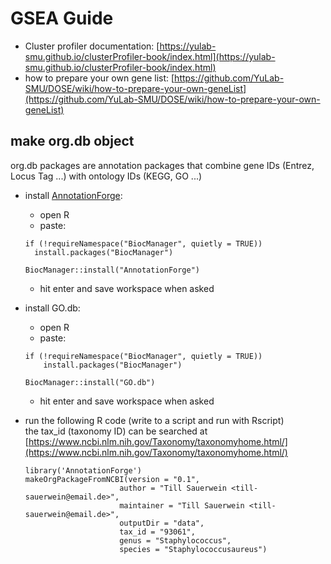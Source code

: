 # GSEA Guide
- Cluster profiler documentation:  [https://yulab-smu.github.io/clusterProfiler-book/index.html](https://yulab-smu.github.io/clusterProfiler-book/index.html)
- how to prepare your own gene list: [https://github.com/YuLab-SMU/DOSE/wiki/how-to-prepare-your-own-geneList](https://github.com/YuLab-SMU/DOSE/wiki/how-to-prepare-your-own-geneList)
## make org.db object
org.db packages are annotation packages that combine gene IDs (Entrez, Locus Tag ...) with ontology IDs (KEGG, GO ...)
- install [AnnotationForge](https://bioconductor.org/packages/release/bioc/html/AnnotationForge.html):
  - open R
  - paste:
  ```
  if (!requireNamespace("BiocManager", quietly = TRUE))
    install.packages("BiocManager")

  BiocManager::install("AnnotationForge")
  ```
  - hit enter and save workspace when asked
- install GO.db:
  - open R
  - paste:
  ```
  if (!requireNamespace("BiocManager", quietly = TRUE))
      install.packages("BiocManager")

  BiocManager::install("GO.db")
  ```
  - hit enter and save workspace when asked
- run the following R code (write to a script and run with Rscript)  
  the tax_id (taxonomy ID) can be searched at [https://www.ncbi.nlm.nih.gov/Taxonomy/taxonomyhome.html/](https://www.ncbi.nlm.nih.gov/Taxonomy/taxonomyhome.html/)

  ```
  library('AnnotationForge')
  makeOrgPackageFromNCBI(version = "0.1",
                       author = "Till Sauerwein <till-sauerwein@email.de>",
                       maintainer = "Till Sauerwein <till-sauerwein@email.de>",
                       outputDir = "data",
                       tax_id = "93061",
                       genus = "Staphylococcus",
                       species = "Staphylococcusaureus")

  ```

